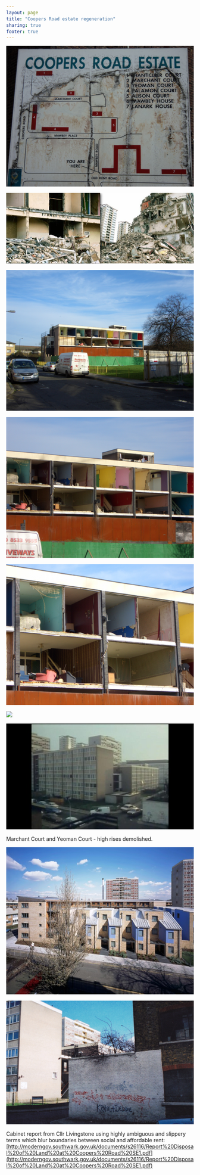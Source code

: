 ```yaml
---
layout: page
title: "Coopers Road estate regeneration"
sharing: true
footer: true
---
```


![](/img/coopersroadplan.jpg)

![](/img/coopersroaddemolition.jpg)

![](/img/coopersroad1.jpg)

![](/img/coopersroad2.jpg)

![](/img/coopersroad3.jpg)

![](http://35percent.org/img/rollsroad.png)

![](/img/coopers.jpg)

Marchant Court and Yeoman Court - high rises demolished.

![](/img/marchantyeomancourts.jpg)

![](/img/coopers2.jpg)

Cabinet report from Cllr Livingstone using highly ambiguous and slippery terms which blur boundaries between social and affordable rent: [http://moderngov.southwark.gov.uk/documents/s26116/Report%20Disposal%20of%20Land%20at%20Coopers%20Road%20SE1.pdf](http://moderngov.southwark.gov.uk/documents/s26116/Report%20Disposal%20of%20Land%20at%20Coopers%20Road%20SE1.pdf)


